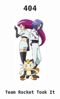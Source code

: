 
<center> <h1><b><code>404</code></b></h1> </center>
<center> <img src="_media/teamrocket.png" alt="logo" width="20%"> </center>
<center> <h3><code>Team Rocket Took It</code></h3> </center>